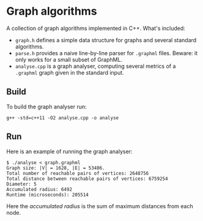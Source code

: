 # Graph algorithms
A collection of graph algorithms implemented in C++. What's included:
* `graph.h` defines a simple data structure for graphs and several standard algorithms.
* `parse.h` provides a naive line-by-line parser for `.graphml` files. Beware: it only works
for a small subset of GraphML.
* `analyse.cpp` is a graph analyser, computing several metrics of a `.graphml` graph given
in the standard input.

## Build

To build the graph analyser run:
```
g++ -std=c++11 -O2 analyse.cpp -o analyse
```

## Run

Here is an example of running the graph analyser:
```
$ ./analyse < graph.graphml
Graph size: |V| = 1628, |E| = 53406.
Total number of reachable pairs of vertices: 2648756
Total distance between reachable pairs of vertices: 6759254
Diameter: 5
Accumulated radius: 6492
Runtime (microseconds): 205514
```
Here the _accumulated radius_ is the sum of maximum distances from each node.
